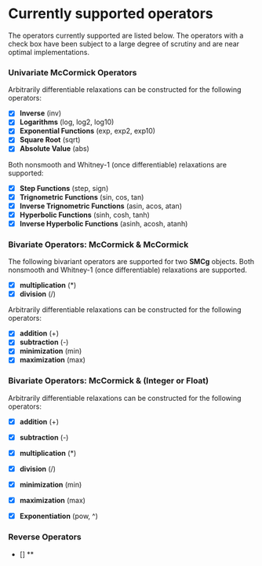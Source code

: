 # **Currently supported operators**

The operators currently supported are listed below. The operators with a check box
have been subject to a large degree of scrutiny and are near optimal implementations.

### **Univariate McCormick Operators**

Arbitrarily differentiable relaxations can be constructed for the following operators:

- [x] **Inverse** (inv)
- [x] **Logarithms** (log, log2, log10)
- [x] **Exponential Functions** (exp, exp2, exp10)
- [x] **Square Root** (sqrt)
- [x] **Absolute Value** (abs)

Both nonsmooth and Whitney-1 (once differentiable) relaxations are supported:

- [x] **Step Functions** (step, sign)
- [x] **Trignometric Functions** (sin, cos, tan)
- [x] **Inverse Trignometric Functions** (asin, acos, atan)
- [x] **Hyperbolic Functions** (sinh, cosh, tanh)
- [x] **Inverse Hyperbolic Functions** (asinh, acosh, atanh)

### **Bivariate Operators: McCormick & McCormick**

The following bivariant operators are supported for two **SMCg** objects. Both nonsmooth and Whitney-1 (once differentiable) relaxations are supported.

- [x] **multiplication** (\*)
- [x] **division** (/)

Arbitrarily differentiable relaxations can be constructed for the following operators:

- [x] **addition** (+)
- [x] **subtraction** (-)
- [x] **minimization** (min)
- [x] **maximization** (max)

### **Bivariate Operators: McCormick & (Integer or Float)**

Arbitrarily differentiable relaxations can be constructed for the following operators:

- [x] **addition** (+)
- [x] **subtraction** (-)
- [x] **multiplication** (\*)
- [x] **division** (/)
- [x] **minimization** (min)
- [x] **maximization** (max)
- [x] **Exponentiation** (pow, ^)


### **Reverse Operators**
- [] **
